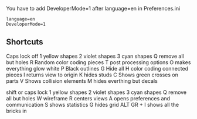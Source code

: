 You have to add DeveloperMode=1 after language=en in Preferences.ini

```
language=en
DeveloperMode=1
```

## Shortcuts

Caps lock off 
1 yellow shapes
2 violet shapes 
3 cyan shapes 
Q remove all but holes 
R Random color coding pieces 
T post processing options 
O makes everything glow white 
P Black outlines G Hide all 
H color coding connected pieces 
I returns view to origin 
K hides studs 
C Shows green crosses on parts 
V Shows collision elements 
M hides everthing but decals 

shift or caps lock 
1 yellow shapes 
2 violet shapes
3 cyan shapes 
Q remove all but holes 
W wireframe
R centers views 
A opens preferences and communication 
S shows statistics 
G hides grid 
ALT GR + I shows all the bricks in 




